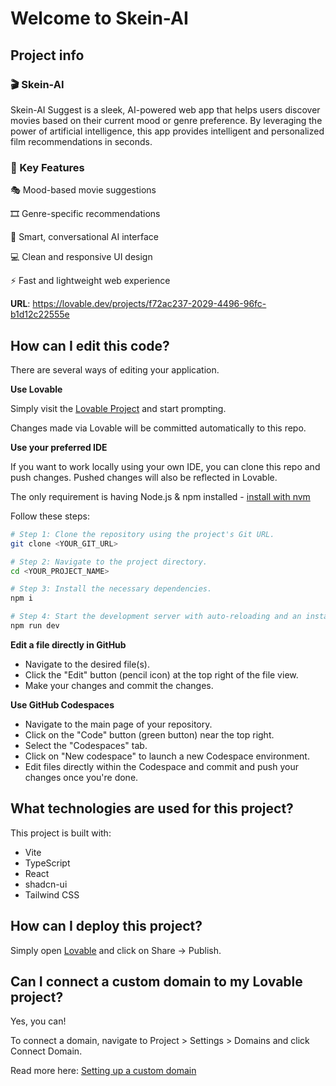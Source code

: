 # Welcome to Skein-AI

## Project info
### 🎬 Skein-AI

Skein-AI Suggest is a sleek, AI-powered web app that helps users discover movies based on their current mood or genre preference. By leveraging the power of artificial intelligence, this app provides intelligent and personalized film recommendations in seconds.

### 🔹 Key Features

🎭 Mood-based movie suggestions

🎞️ Genre-specific recommendations

🤖 Smart, conversational AI interface

💻 Clean and responsive UI design

⚡️ Fast and lightweight web experience

**URL**: https://lovable.dev/projects/f72ac237-2029-4496-96fc-b1d12c22555e

## How can I edit this code?

There are several ways of editing your application.

**Use Lovable**

Simply visit the [Lovable Project](https://lovable.dev/projects/f72ac237-2029-4496-96fc-b1d12c22555e) and start prompting.

Changes made via Lovable will be committed automatically to this repo.

**Use your preferred IDE**

If you want to work locally using your own IDE, you can clone this repo and push changes. Pushed changes will also be reflected in Lovable.

The only requirement is having Node.js & npm installed - [install with nvm](https://github.com/nvm-sh/nvm#installing-and-updating)

Follow these steps:

```sh
# Step 1: Clone the repository using the project's Git URL.
git clone <YOUR_GIT_URL>

# Step 2: Navigate to the project directory.
cd <YOUR_PROJECT_NAME>

# Step 3: Install the necessary dependencies.
npm i

# Step 4: Start the development server with auto-reloading and an instant preview.
npm run dev
```

**Edit a file directly in GitHub**

- Navigate to the desired file(s).
- Click the "Edit" button (pencil icon) at the top right of the file view.
- Make your changes and commit the changes.

**Use GitHub Codespaces**

- Navigate to the main page of your repository.
- Click on the "Code" button (green button) near the top right.
- Select the "Codespaces" tab.
- Click on "New codespace" to launch a new Codespace environment.
- Edit files directly within the Codespace and commit and push your changes once you're done.

## What technologies are used for this project?

This project is built with:

- Vite
- TypeScript
- React
- shadcn-ui
- Tailwind CSS

## How can I deploy this project?

Simply open [Lovable](https://lovable.dev/projects/f72ac237-2029-4496-96fc-b1d12c22555e) and click on Share -> Publish.

## Can I connect a custom domain to my Lovable project?

Yes, you can!

To connect a domain, navigate to Project > Settings > Domains and click Connect Domain.

Read more here: [Setting up a custom domain](https://docs.lovable.dev/tips-tricks/custom-domain#step-by-step-guide)
